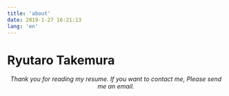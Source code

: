 ```yaml
---
title: 'about'
date: 2019-1-27 16:21:13
lang: 'en'
---
```


# Ryutaro Takemura
<div align="center">

_Thank you for reading my resume. If you want to contact me, Please send me an email._

</div>
